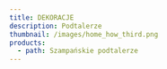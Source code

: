 ```yaml
---
title: DEKORACJE
description: Podtalerze
thumbnail: /images/home_how_third.png
products:
  - path: Szampańskie podtalerze
---
```


